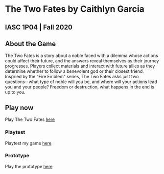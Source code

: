 # The Two Fates by Caithlyn Garcia
## IASC 1P04 | Fall 2020

## About the Game

The Two Fates is a story about a noble faced with a dilemma whose actions could affect their future, and the answers reveal themselves as their journey progresses. Players collect materials and interact with future allies as they determine whether to follow a benevolent god or their closest friend. Inspried by the "Fire Emblem" series, The Two Fates asks just two questions--what type of noble will you be, and where will your actions lead you and your people? Freedom or destruction, what happens in the end is up to you.

## Play now

Play The Two Fates [here](final_build/TheTwoFatesFinal.html)

### Playtest

Playtest my game [here](playtest/playtest)

### Prototype

Play the prototype [here](prototype/Caithlyn_TwineGamePrototype.html)

